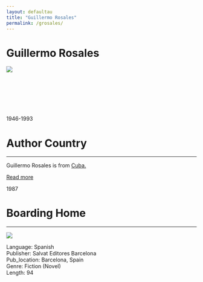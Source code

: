 ```yaml
---
layout: defaultau
title: "Guillermo Rosales"
permalink: /grosales/
---
```

<!-- partial:index.partial.html -->
<div class="content">
     <h1>Guillermo Rosales</h1>
    <div class="quote">
        <div><img src="https://www.babelio.com/users/AVT_Guillermo-Rosales_3689.jpeg" class="logo"></div>
    </div>
    <div class="timeline">
        <div style="padding-bottom:100px;"></div>
        <div class="block">
             <div class="date right"><p class="right"> 1946-1993 </p></div>
            <div class="dot"></div>
            <div class="left first">
            <div class="author_country">
                <h1>Author Country</h1><hr>
          <div class="aclocation">  <p>Guillermo Rosales is from <a href="{{ site.baseurl }}/14">Cuba.</a></p></div>
              <div class="acreadmore">  <a href="https://en.wikipedia.org/wiki/Guillermo_Rosales" target="_blank">Read more</a></div>
            </div>
            </div>
        <div class="block">
            <div class="date left"><p class="left">1987</p></div>
            <div class="dot"></div>
            <div class="right">
                <h1>Boarding Home</h1><hr>
                <p><img src="https://m.media-amazon.com/images/I/31LsobnW1YS._SY291_BO1,204,203,200_QL40_FMwebp_.jpg"></p>
                <p>
                Language: Spanish<br/>
                Publisher: Salvat Editores Barcelona<br/>
                Pub_location: Barcelona, Spain<br/>
                Genre: Fiction (Novel)<br/>
                Length: 94<br/>                   </p>
            </div>
        </div>
<!-- partial -->
  <script src='https://cdnjs.cloudflare.com/ajax/libs/jquery/3.1.1/jquery.min.js'></script><script  src="assets/js/authorscript.js"></script>
